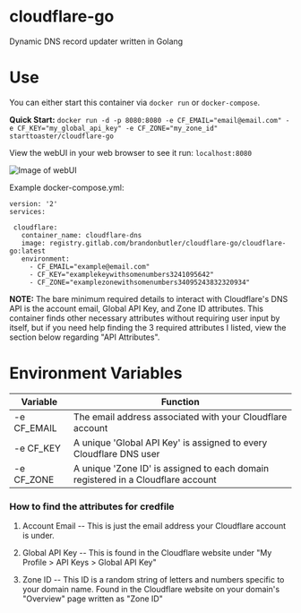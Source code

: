# cloudflare-go
Dynamic DNS record updater written in Golang

# Use

You can either start this container via `docker run` or `docker-compose`.

**Quick Start:** `docker run -d -p 8080:8080 -e CF_EMAIL="email@email.com" -e CF_KEY="my_global_api_key" -e CF_ZONE="my_zone_id" starttoaster/cloudflare-go`

View the webUI in your web browser to see it run: `localhost:8080`

![Image of webUI](https://i.imgur.com/qziKSxC.png)


Example docker-compose.yml:

```
version: '2'
services:

 cloudflare:
   container_name: cloudflare-dns
   image: registry.gitlab.com/brandonbutler/cloudflare-go/cloudflare-go:latest
   environment:
     - CF_EMAIL="example@email.com"
     - CF_KEY="examplekeywithsomenumbers3241095642"
     - CF_ZONE="examplezonewithsomenumbers34095243832320934"
```


**NOTE:** The bare minimum required details to interact with Cloudflare's DNS API is the account email, Global API Key, and Zone ID attributes. This container finds other necessary attributes 
without requiring user input by itself, but if you need help finding the 3 required attributes I listed, view the section below regarding "API Attributes".

# Environment Variables

| Variable | Function |
| ---- | ---- | 
| -e CF_EMAIL | The email address associated with your Cloudflare account | 
| -e CF_KEY | A unique 'Global API Key' is assigned to every Cloudflare DNS user | 
| -e CF_ZONE | A unique 'Zone ID' is assigned to each domain registered in a Cloudflare account | 

### How to find the attributes for credfile

  1. Account Email -- This is just the email address your Cloudflare account is under.

  2. Global API Key -- This is found in the Cloudflare website under "My Profile > API Keys > Global API Key"

  3. Zone ID -- This ID is a random string of letters and numbers specific to your domain name. Found in the Cloudflare website on your domain's "Overview" page written as "Zone ID" 
